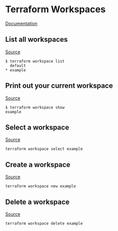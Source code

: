 # Terraform Workspaces

[Documentation](https://developer.hashicorp.com/terraform/language/state/workspaces)

## List all workspaces
[Source](https://developer.hashicorp.com/terraform/cli/commands/workspace/list)
```
$ terraform workspace list
  default
* example
```

## Print out your current workspace
[Source](https://developer.hashicorp.com/terraform/cli/commands/workspace/show)
```
$ terraform workspace show
example
```

## Select a workspace
[Source](https://developer.hashicorp.com/terraform/cli/commands/workspace/select)
```
terraform workspace select example
```

## Create a workspace
[Source](https://developer.hashicorp.com/terraform/cli/commands/workspace/new)
```
terraform workspace new example
```

## Delete a workspace
[Source](https://developer.hashicorp.com/terraform/cli/commands/workspace/delete)
```
terraform workspace delete example
```
